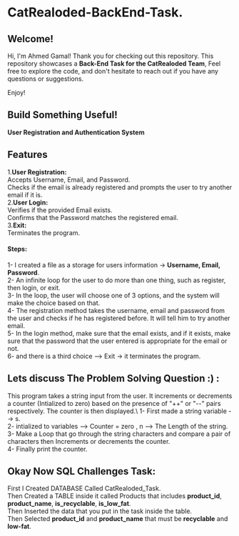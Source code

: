 # CatRealoded-BackEnd-Task.
## Welcome!

Hi, I'm Ahmed Gamal! Thank you for checking out this repository. This repository showcases a **Back-End Task for the CatRealoded Team**, Feel free to explore the code, and don't hesitate to reach out if you have any questions or suggestions.

Enjoy!


## Build Something Useful!
**User Registration and Authentication System**
## Features
1.**User Registration:**\
Accepts Username, Email, and Password.\
Checks if the email is already registered and prompts the user to try another email if it is.\
2.**User Login:**\
Verifies if the provided Email exists.\
Confirms that the Password matches the registered email.\
3.**Exit:**\
Terminates the program.

#### Steps:
1- I created a file as a storage for users information -> **Username, Email, Password**.\
2- An infinite loop for the user to do more than one thing, such as register, then login, or exit.\
3- In the loop, the user will choose one of 3 options, and the system will make the choice based on that.\
4- The registration method takes the username, email and password from the user and checks if he has registered before. It will tell him to try another email.\
5- In the login method, make sure that the email exists, and if it exists, make sure that the password that the user entered is appropriate for the email or not.\
6- and there is a third choice --> Exit -> it terminates the program.




## Lets discuss The Problem Solving Question :) :

This program takes a string input from the user. It increments or decrements a counter (Intialized to zero) based on the presence of "++" or "--" pairs respectively. The counter is then displayed.\ 
1- First made a string variable --> s.\
2- intialized to variables --> Counter = zero , n --> The Length of the string.\
3- Make a Loop that go through the string characters and compare a pair of characters then Increments or decrements the counter.\
4- Finally print the counter.


## Okay Now SQL Challenges Task:

First I Created DATABASE Called CatRealoded_Task.\
Then Created a TABLE inside it called Products that includes **product_id**, **product_name**, **is_recyclable**, **is_low_fat**.\
Then Inserted the data that you put in the task inside the table.\
Then Selected **product_id** and **product_name** that must be **recyclable** and **low-fat**.
